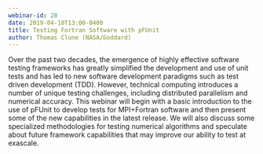 ```yaml
---
webinar-id: 28
date: 2019-04-10T13:00-0400
title: Testing Fortran Software with pFUnit
author: Thomas Clune (NASA/Goddard)
---
```

Over the past two decades, the emergence of highly effective software
testing frameworks has greatly simplified the development and use of
unit tests and has led to new software development paradigms such as
test driven development (TDD). However, technical computing introduces
a number of unique testing challenges, including distributed
parallelism and numerical accuracy. This webinar will begin with a
basic introduction to the use of pFUnit to develop tests for
MPI+Fortran software and then present some of the new capabilities in
the latest release. We will also discuss some specialized
methodologies for testing numerical algorithms and speculate about
future framework capabilities that may improve our ability to test at
exascale.
